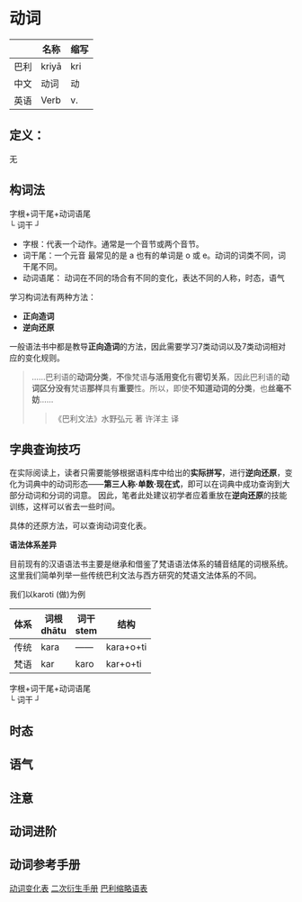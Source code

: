 # 动词

||名称|缩写|
|-|-|-|
|巴利|kriyā|kri|
|中文|动词|动|
|英语|Verb|v.|

## 定义：

无

## 构词法

字根+词干尾+动词语尾<br>
└  词干  ┘

- 字根：代表一个动作。通常是一个音节或两个音节。
- 词干尾：一个元音 最常见的是 a 也有的单词是 o 或 e。动词的词类不同，词干尾不同。
- 动词语尾： 动词在不同的场合有不同的变化，表达不同的人称，时态，语气

学习构词法有两种方法：
- **正向造词**
- **逆向还原**

一般语法书中都是教导**正向造词**的方法，因此需要学习7类动词以及7类动词相对应的变化规则。

>……巴利语的**动词分类**，**不**像梵语**与活用变化**有**密切关系**，因此巴利语的**动词区分没有**梵语**那样**具有**重要**性。所以，即使**不知道动词的分类**，也**丝毫不妨**……
>>《巴利文法》水野弘元 著 许洋主 译



## 字典查询技巧

在实际阅读上，读者只需要能够根据语料库中给出的**实际拼写**，进行**逆向还原**，变化为词典中的动词形态——**第三人称·单数·现在式**，即可以在词典中成功查询到大部分动词和分词的词意。
因此，笔者此处建议初学者应着重放在**逆向还原**的技能训练，这样可以省去一些时间。

具体的还原方法，可以查询动词变化表。

**语法体系差异**

目前现有的汉语语法书主要是继承和借鉴了梵语语法体系的辅音结尾的词根系统。这里我们简单列举一些传统巴利文法与西方研究的梵语文法体系的不同。

我们以karoti (做)为例

|体系|词根<br>dhātu|词干<br>stem|结构|
|---|---|---|---|
|传统|kara|——|kara+o+ti|
|梵语|kar|karo|kar+o+ti|

字根+词干尾+动词语尾<br>
└  词干  ┘





## 时态

## 语气

## 注意

## 动词进阶

## 动词参考手册

[动词变化表](verb-table.md)
[二次衍生手册](../derivative/readme.md)
[巴利缩略语表](../grammar-abbr.md)

